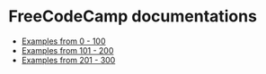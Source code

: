
FreeCodeCamp documentations
======

* [Examples from 0 - 100](https://github.com/ttltrk/WEB/blob/master/FS/DOC/FCC_001_100.MD)
* [Examples from 101 - 200](https://github.com/ttltrk/WEB/blob/master/FS/DOC/FCC_101_200.MD)
* [Examples from 201 - 300](https://github.com/ttltrk/WEB/blob/master/FS/DOC/FCC_201_300.MD)
